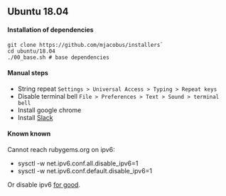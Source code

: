 Ubuntu 18.04
---------

#### Installation of dependencies

```
git clone https://github.com/mjacobus/installers`
cd ubuntu/18.04
./00_base.sh # base dependencies
```

#### Manual steps

- String repeat `Settings > Universal Access > Typing > Repeat keys`
- Disable terminal bell `File > Preferences > Text > Sound > terminal bell`
- Install google chrome
- Install [Slack](https://slack.com/intl/en-br/downloads/linux)


#### Known known

Cannot reach rubygems.org on ipv6:

- sysctl -w net.ipv6.conf.all.disable_ipv6=1
- sysctl -w net.ipv6.conf.default.disable_ipv6=1

Or disable ipv6 [for good](https://linuxconfig.org/how-to-disable-ipv6-address-on-ubuntu-18-04-bionic-beaver-linux).
